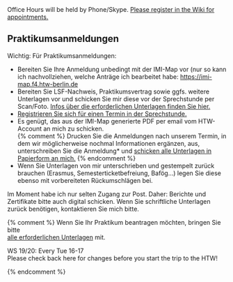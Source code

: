 



<div class="alert alert-info" role="alert">Office Hours will be held by Phone/Skype. <a href="https://wiki.htw-berlin.de/confluence/display/fb4crskleinen/Sprechstunden+im+Sommersemester+2020">Please register in the Wiki for appointments.</a></div>

<h2>Praktikumsanmeldungen</h2>

<div class="alert alert-info" role="alert">Wichtig: Für Praktikumsanmeldungen:</div>
<ul>
<li>
Bereiten Sie Ihre Anmeldung unbedingt mit der IMI-Map vor (nur so kann ich nachvollziehen, welche Anträge ich bearbeitet habe: <a href="https://imi-map.f4.htw-berlin.de">https://imi-map.f4.htw-berlin.de</a>
</li>
<li>
Bereiten Sie LSF-Nachweis, Praktikumsvertrag sowie ggfs. weitere Unterlagen vor und schicken Sie mir diese vor der Sprechstunde per Scan/Foto. <a href ="https://imi-bachelor.htw-berlin.de/studium/praktikum/#c10769">
Infos über die erforderlichen Unterlagen finden Sie hier.</a>
</li>
<li>
<a href="https://wiki.htw-berlin.de/confluence/display/fb4crskleinen/Sprechstunden+im+Sommersemester+2020">Registrieren Sie sich für einen Termin in der Sprechstunde.</a>
</li>
<li>
Es genügt, das aus der IMI-Map generierte PDF per email vom HTW-Account an mich zu schicken.
</li>
{% comment %}
Drucken Sie die Anmeldungen nach unserem Termin, in dem wir möglicherweise nochmal Informationen ergänzen, aus, unterschreiben Sie die Anmeldung* und <a href="{{ site.baseurl }}/contact#sending-me-snail-mail-paper">schicken alle Unterlagen in Papierform an mich.</a>
{% endcomment %}
<li>
Wenn Sie Unterlagen von mir unterschrieben und gestempelt zurück brauchen (Erasmus, Semesterticketbefreiung, Bafög...) legen Sie diese ebenso mit vorbereiteten Rückumschlägen bei.
</li>
</ul>

<div class="alert alert-warning" role="alert">
Im Moment habe ich nur selten Zugang zur Post. Daher: Berichte und Zertifikate bitte auch digital schicken. Wenn Sie schriftliche Unterlagen zurück benötigen, kontaktieren Sie mich bitte.
</div>

{% comment %}
Wenn Sie Ihr Praktikum beantragen möchten, bringen Sie bitte<br />
<a href ="https://imi-bachelor.htw-berlin.de/studium/praktikum/#c10769">
alle erforderlichen Unterlagen</a> mit.

<div class="alert alert-success" role="alert">
WS 19/20: Every Tue 16-17 </div>
<div class="alert alert-info" role="alert">Please check back here for changes
before you start the trip to the HTW!</div>


</div>


<div class="alert alert-danger" role="alert"></div>

{% endcomment %}
